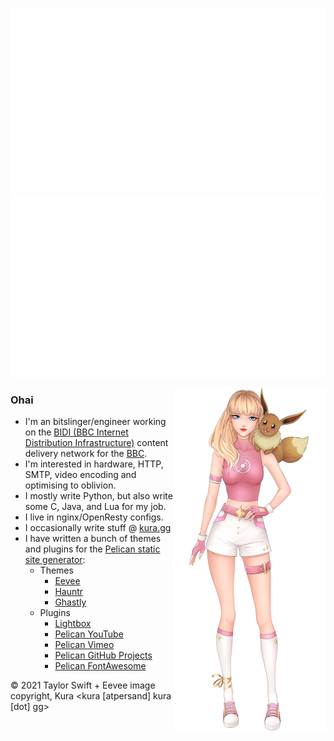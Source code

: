 ![](https://github.com/kura/kura/raw/master/overview.svg)
![](https://github.com/kura/kura/raw/master/languages.svg)

<img align="right" src="https://github.com/kura/kura/raw/master/tayloreevee.png" />

### Ohai

* I'm an bitslinger/engineer working on the [BIDI (BBC Internet Distribution Infrastructure)](https://www.bbc.co.uk/blogs/internet/entries/8c6c2414-df7a-4ad7-bd2e-dbe481da3633) content delivery network for the [BBC](https://bbc.co.uk/).
* I'm interested in hardware, HTTP, SMTP, video encoding and optimising to oblivion.
* I mostly write Python, but also write some C, Java, and Lua for my job.
* I live in nginx/OpenResty configs.
* I occasionally write stuff @ [kura.gg](https://kura.gg/)
* I have written a bunch of themes and plugins for the [Pelican static site generator](https://github.com/getpelican/pelican):
  * Themes
    * [Eevee](https://kura.gg/eevee)
    * [Hauntr](https://kura.gg/hauntr)
    * [Ghastly](https://kura.gg/ghastly)
  * Plugins
    * [Lightbox](https://kura.gg/lightbox)
    * [Pelican YouTube](https://kura.gg/pelican-youtube)
    * [Pelican Vimeo](https://kura.gg/pelican-vimeo)
    * [Pelican GitHub Projects](https://kura.gg/pelican-githubprojects)
    * [Pelican FontAwesome](https://kura.gg/pelican-fontawesome)


© 2021 Taylor Swift + Eevee image copyright, Kura <kura [atpersand] kura [dot] gg>
